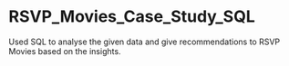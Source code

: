 # RSVP_Movies_Case_Study_SQL
Used SQL to analyse the given data and give recommendations to RSVP Movies based on the insights.
